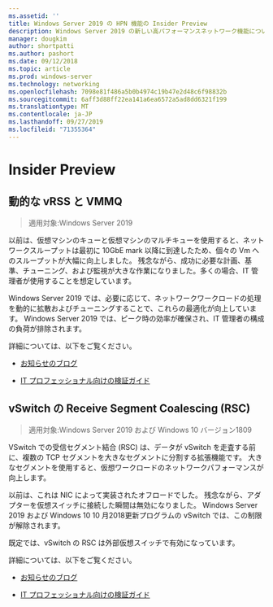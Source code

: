 ```yaml
---
ms.assetid: ''
title: Windows Server 2019 の HPN 機能の Insider Preview
description: Windows Server 2019 の新しい高パフォーマンスネットワーク機能について説明します。
manager: dougkim
author: shortpatti
ms.author: pashort
ms.date: 09/12/2018
ms.topic: article
ms.prod: windows-server
ms.technology: networking
ms.openlocfilehash: 7098e81f486a5b0b4974c19b47e2d48c6f98832b
ms.sourcegitcommit: 6aff3d88ff22ea141a6ea6572a5ad8dd6321f199
ms.translationtype: MT
ms.contentlocale: ja-JP
ms.lasthandoff: 09/27/2019
ms.locfileid: "71355364"
---
```

# <a name="insider-preview"></a>Insider Preview


## <a name="dynamic-vrss-and-vmmq"></a>動的な vRSS と VMMQ

>適用対象:Windows Server 2019

以前は、仮想マシンのキューと仮想マシンのマルチキューを使用すると、ネットワークスループットは最初に 10GbE mark 以降に到達したため、個々の Vm へのスループットが大幅に向上しました。 残念ながら、成功に必要な計画、基準、チューニング、および監視が大きな作業になりました。多くの場合、IT 管理者が使用することを想定しています。 

Windows Server 2019 では、必要に応じて、ネットワークワークロードの処理を動的に拡散およびチューニングすることで、これらの最適化が向上しています。 Windows Server 2019 では、ピーク時の効率が確保され、IT 管理者の構成の負荷が排除されます。

詳細については、以下をご覧ください。

-   [お知らせのブログ](https://blogs.technet.microsoft.com/networking/2018/08/22/netperf4vw/)

-   [IT プロフェッショナル向けの検証ガイド](https://aka.ms/DVMMQ-Validation)

## <a name="receive-segment-coalescing-rsc-in-the-vswitch"></a>vSwitch の Receive Segment Coalescing (RSC)

>適用対象:Windows Server 2019 および Windows 10 バージョン1809

VSwitch での受信セグメント結合 (RSC) は、データが vSwitch を走査する前に、複数の TCP セグメントを大きなセグメントに分割する拡張機能です。 大きなセグメントを使用すると、仮想ワークロードのネットワークパフォーマンスが向上します。

以前は、これは NIC によって実装されたオフロードでした。 残念ながら、アダプターを仮想スイッチに接続した瞬間は無効になりました。 Windows Server 2019 および Windows 10 10 月2018更新プログラムの vSwitch では、この制限が解除されます。

既定では、vSwitch の RSC は外部仮想スイッチで有効になっています。

詳細については、以下をご覧ください。

-  [お知らせのブログ](https://blogs.technet.microsoft.com/networking/2018/08/22/netperf4vw/)

-  [IT プロフェッショナル向けの検証ガイド](https://aka.ms/RSC-Validation)
